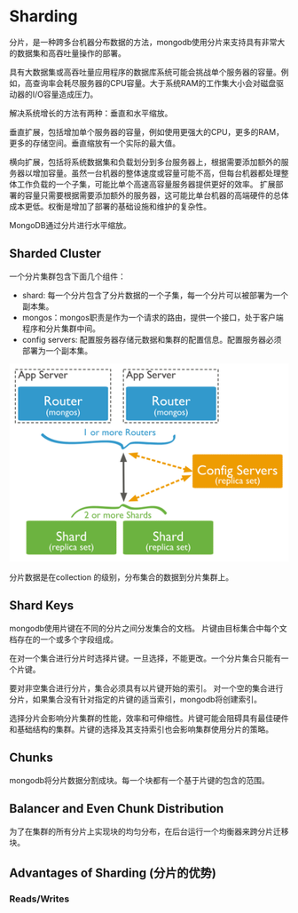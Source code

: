 # Sharding


分片，是一种跨多台机器分布数据的方法，mongodb使用分片来支持具有非常大的数据集和高吞吐量操作的部署。


具有大数据集或高吞吐量应用程序的数据库系统可能会挑战单个服务器的容量。例如，高查询率会耗尽服务器的CPU容量。大于系统RAM的工作集大小会对磁盘驱动器的I/O容量造成压力。


解决系统增长的方法有两种：垂直和水平缩放。

垂直扩展，包括增加单个服务器的容量，例如使用更强大的CPU，更多的RAM，更多的存储空间。垂直缩放有一个实际的最大值。



横向扩展，包括将系统数据集和负载划分到多台服务器上，根据需要添加额外的服务器以增加容量。虽然一台机器的整体速度或容量可能不高，但每台机器都处理整体工作负载的一个子集，可能比单个高速高容量服务器提供更好的效率。
扩展部署的容量只需要根据需要添加额外的服务器，这可能比单台机器的高端硬件的总体成本更低。权衡是增加了部署的基础设施和维护的复杂性。


MongoDB通过分片进行水平缩放。


## Sharded Cluster

一个分片集群包含下面几个组件：

- shard: 每一个分片包含了分片数据的一个子集，每一个分片可以被部署为一个副本集。
- mongos：mongos职责是作为一个请求的路由，提供一个接口，处于客户端程序和分片集群中间。
- config servers: 配置服务器存储元数据和集群的配置信息。配置服务器必须部署为一个副本集。

![](./images/sharded-cluster-production-architecture.bakedsvg.svg)


分片数据是在collection 的级别，分布集合的数据到分片集群上。



## Shard Keys

mongodb使用片键在不同的分片之间分发集合的文档。
片键由目标集合中每个文档存在的一个或多个字段组成。

在对一个集合进行分片时选择片键。一旦选择，不能更改。一个分片集合只能有一个片键。

要对非空集合进行分片，集合必须具有以片键开始的索引。
对一个空的集合进行分片，如果集合没有针对指定的片键的适当索引，mongodb将创建索引。


选择分片会影响分片集群的性能，效率和可伸缩性。片键可能会阻碍具有最佳硬件和基础结构的集群。片键的选择及其支持索引也会影响集群使用分片的策略。



## Chunks
mongodb将分片数据分割成块。每一个块都有一个基于片键的包含的范围。



## Balancer and Even Chunk Distribution
为了在集群的所有分片上实现块的均匀分布，在后台运行一个均衡器来跨分片迁移块。


## Advantages of Sharding (分片的优势)

### Reads/Writes

